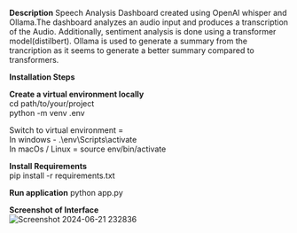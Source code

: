 **Description**
Speech Analysis Dashboard created using OpenAI whisper and Ollama.The dashboard analyzes an audio input and produces a transcription of the Audio. Additionally, sentiment analysis is done using a transformer model(distilbert). Ollama is used to generate a summary from the trancription as it seems to generate a better summary compared to transformers.

**Installation Steps**

**Create a virtual environment locally**  
cd path/to/your/project  
python -m venv .env  

Switch to virtual environment =   
In windows - .\env\Scripts\activate  
In macOs / Linux = source env/bin/activate  

**Install Requirements**  
pip install -r requirements.txt  

**Run application** 
python app.py  

**Screenshot of Interface**  
![Screenshot 2024-06-21 232836](https://github.com/subinyounas/Speech-Analysis/assets/75063342/289f9c55-85e1-485e-86d3-6e8688797d78)
